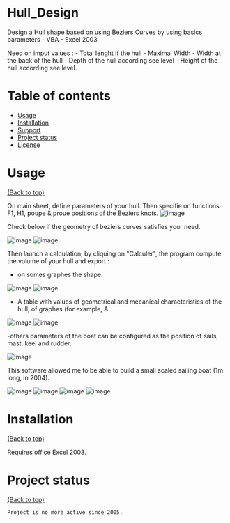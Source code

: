 # Hull_Design

  Design a Hull shape based on using Beziers Curves by using basics parameters  - VBA - Excel 2003

  Need on imput values : 
    - Total lenght if the hull
    - Maximal Width
    - Width at the back of the hull
    - Depth of the hull according see level
    - Height of the hull according see level.
  
      

# Table of contents

- [Usage](#usage)
- [Installation](#installation)
- [Support](#Support)
- [Project status](#Project-status)
- [License](#license)

# Usage

[(Back to top)](#table-of-contents)

On main sheet, define parameters of your hull.
Then specifie on functions F1, H1, poupe & proue positions of the Beziers knots.
![image](https://github.com/VinceWeber/Hull_Design/blob/VinceWeber-Editing-Readme/Screenshots/Hull%20parameters.png)

Check below if the geometry of beziers curves satisfies your need.

![image](https://github.com/VinceWeber/Hull_Design/blob/VinceWeber-Editing-Readme/Screenshots/Hull_Parametes%20graphical_output.png)
![image](https://github.com/VinceWeber/Hull_Design/blob/VinceWeber-Editing-Readme/Screenshots/Hull_Parametes%20graphical_output_Bezier_couples.png)

Then launch a calculation, by cliquing on "Calculer", the program compute the volume of your hull and export :
- on somes graphes the shape.

![image](https://github.com/VinceWeber/Hull_Design/blob/VinceWeber-Editing-Readme/Screenshots/Hull_Horizontal_section.png)
![image](https://github.com/VinceWeber/Hull_Design/blob/VinceWeber-Editing-Readme/Screenshots/Hull_longitudinal_vertical_section.png)

- A table with values of geometrical and mecanical characteristics of the hull, of graphes (for example, A

![image](https://github.com/VinceWeber/Hull_Design/blob/VinceWeber-Editing-Readme/Screenshots/Calculation%20results.png)
![image](https://github.com/VinceWeber/Hull_Design/blob/VinceWeber-Editing-Readme/Screenshots/Wet_surface_evolution_avec_angle_de_gite.png)

-others parameters of the boat can be configured as the position of sails, mast, keel and rudder.

![image](https://github.com/VinceWeber/Hull_Design/blob/VinceWeber-Editing-Readme/Screenshots/Hull_Parametes%20graphical_output_underwater.png)


This software allowed me to be able to build a small scaled sailing boat (1m long, in 2004).

![image](https://github.com/VinceWeber/Hull_Design/blob/VinceWeber-Editing-Readme/Screenshots/maquette%20006.jpg)
![image](https://github.com/VinceWeber/Hull_Design/blob/VinceWeber-Editing-Readme/Screenshots/maquette%20199a.jpg)
![image](https://github.com/VinceWeber/Hull_Design/blob/VinceWeber-Editing-Readme/Screenshots/maquette%20215.jpg)
![image](https://github.com/VinceWeber/Hull_Design/blob/VinceWeber-Editing-Readme/Screenshots/maquette%20228.jpg)

# Installation

[(Back to top)](#table-of-contents)
  
  Requires office Excel 2003.


# Project status

[(Back to top)](#table-of-contents)

    Project is no more active since 2005.

